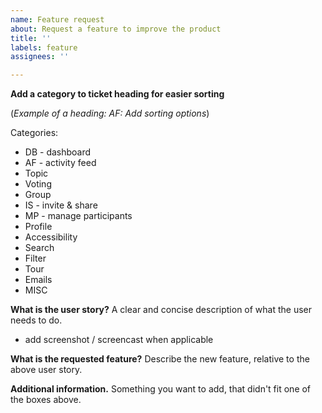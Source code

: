 ```yaml
---
name: Feature request
about: Request a feature to improve the product
title: ''
labels: feature
assignees: ''

---
```


**Add a category to ticket heading for easier sorting**

(*Example of a heading: AF: Add sorting options*)

Categories: 
- DB - dashboard
- AF - activity feed
- Topic
- Voting
- Group
- IS - invite & share
- MP - manage participants
- Profile
- Accessibility
- Search
- Filter
- Tour
- Emails
- MISC

**What is the user story?**
A clear and concise description of what the user needs to do.
+ add screenshot / screencast when applicable

**What is the requested feature?**
Describe the new feature, relative to the above user story.

**Additional information.**
Something you want to add, that didn't fit one of the boxes above.
